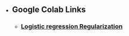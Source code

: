 
- ## Google Colab Links

  - ### [Logistic regression Regularization](https://colab.research.google.com/drive/1TyY7_CnmtcxQ0GBnUdiyT7R4e2qOw-o7?usp=sharing)

